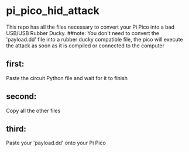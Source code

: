 # pi_pico_hid_attack
This repo has all the files necessary to convert your Pi Pico into a bad USB/USB Rubber Ducky.
##note:
You don't need to convert the 'payload.dd' file into a rubber ducky compatible file,
the pico will execute the attack as soon as it is compiled or connected to the computer

## first:
Paste the circuit Python file and wait for it to finish

## second:
Copy all the other files

## third:
Paste your 'payload.dd' onto your Pi Pico

